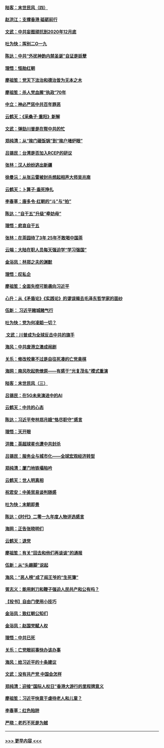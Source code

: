 #### [陆客：末世民风（四）](../pages/nsc993/n11749203.md?t=12272101) 
#### [赵洪江：支撑香港 砥砺前行](../pages/nsc993/n11748482.md?t=12272101) 
#### [文武：中共妄图顽抗到2020年12月底](../pages/nsc993/n11748446.md?t=12272101) 
#### [吐为快：挥别二O一九](../pages/nsc993/n11748411.md?t=12272101) 
#### [陈达：中共“外扰神韵内禁圣诞”自证是妖孽](../pages/nsc993/n11748226.md?t=12272101) 
#### [理悟：怪胎红朝](../pages/nsc993/n11748206.md?t=12272101) 
#### [廖祖笙：党天下法治和德治皆为无本之木](../pages/nsc993/n11748135.md?t=12272101) 
#### [廖祖笙：杀人党血腥“执政”70年](../pages/nsc993/n11745144.md?t=12272101) 
#### [中立：神必严惩中共百年罪恶](../pages/nsc993/n11744970.md?t=12272101) 
#### [云鹤天：《采桑子‧重阳》新解](../pages/nsc993/n11744948.md?t=12272101) 
#### [文武：弹劾川普是在帮中共的忙](../pages/nsc993/n11744758.md?t=12272101) 
#### [郑纯清：从“挨门砸饭锅”到“挨户堵炉眼”](../pages/nsc993/n11744745.md?t=12272101) 
#### [吕锡民：台湾是否加入RCEP的研议](../pages/nsc993/n11744701.md?t=12272101) 
#### [张林：汉人纷纷逃出新疆](../pages/nsc993/n11743530.md?t=12272101) 
#### [徐曼沅：从张云雷被封杀想起相声大师吴兆南](../pages/nsc993/n11741816.md?t=12272101) 
#### [云鹤天：卜算子‧垂死挣扎](../pages/nsc993/n11739956.md?t=12272101) 
#### [李春草：唐多令‧红朝的“斗”与“拍”](../pages/nsc993/n11739830.md?t=12272101) 
#### [陈达：“自干五”升级“牵妨母”](../pages/nsc993/n11739724.md?t=12272101) 
#### [理悟：悲哀自干五](../pages/nsc993/n11739547.md?t=12272101) 
#### [张林：在茶园待了3年 25年不敢喝中国茶](../pages/nsc993/n11739240.md?t=12272101) 
#### [云端：大陆在职人员每天强迫学“学习强国”](../pages/nsc993/n11738735.md?t=12272101) 
#### [金浴凤：林郑之夫的渊默](../pages/nsc993/n11737735.md?t=12272101) 
#### [理悟：叹私企](../pages/nsc993/n11737715.md?t=12272101) 
#### [廖祖笙：全面失控可能袭向习近平](../pages/nsc993/n11737704.md?t=12272101) 
#### [心升：从《矛盾论》《实践论》的谬误揭去毛泽东哲学家的面纱](../pages/nsc993/n11736962.md?t=12272101) 
#### [伍新： 习近平赌城赌气行](../pages/nsc993/n11736929.md?t=12272101) 
#### [吐为快：党为何凌蹈一切？](../pages/nsc993/n11736915.md?t=12272101) 
#### [ 文武：川普成为全球反击中共的旗手](../pages/nsc993/n11736882.md?t=12272101) 
#### [海风：中共废港立澳成闹剧](../pages/nsc993/n11735857.md?t=12272101) 
#### [关乐：修改校章不过是自往死凑的亡党臭棋](../pages/nsc993/n11735097.md?t=12272101) 
#### [海网：南风吹起势燎原——有感于“光复茂名”模式重演](../pages/nsc993/n11732308.md?t=12272101) 
#### [陆客：末世民风（三）](../pages/nsc993/n11732211.md?t=12272101) 
#### [吕锡民：在5G未来演进中的AI](../pages/nsc993/n11730010.md?t=12272101) 
#### [云鹤天：中共的心态](../pages/nsc993/n11729906.md?t=12272101) 
#### [陈达：习近平夸林郑月娥“恪尽职守”感言](../pages/nsc993/n11729881.md?t=12272101) 
#### [理悟：天开眼](../pages/nsc993/n11729699.md?t=12272101) 
#### [洪微：英超球星也遭中共封杀](../pages/nsc993/n11727243.md?t=12272101) 
#### [吕锡民：服务业与城市化——全球宏观经济转型](../pages/nsc993/n11725845.md?t=12272101) 
#### [郑纯清：厦门地铁塌陷吟](../pages/nsc993/n11725813.md?t=12272101) 
#### [云鹤天：世人明真相](../pages/nsc993/n11725621.md?t=12272101) 
#### [祝君安：中美贸易谈判随感](../pages/nsc993/n11725609.md?t=12272101) 
#### [吐为快：末朝即景](../pages/nsc993/n11723365.md?t=12272101) 
#### [陈达：《时代》二零一九年度人物评选感言](../pages/nsc993/n11723337.md?t=12272101) 
#### [海网：正告张晓明们](../pages/nsc993/n11723228.md?t=12272101) 
#### [云鹤天：退党](../pages/nsc993/n11723056.md?t=12272101) 
#### [廖祖笙：有关“回去和他们再谈谈”的通报](../pages/nsc993/n11722442.md?t=12272101) 
#### [伍新：从“头踢脚”说起](../pages/nsc993/n11722429.md?t=12272101) 
#### [海风：“恶人榜”成了阎王爷的“生死簿”](../pages/nsc993/n11722272.md?t=12272101) 
#### [胥志义：能用剌刀和鞭子强迫人民共产和公有吗？](../pages/nsc993/n11720569.md?t=12272101) 
#### [【投书】自由门使用小技巧](../pages/nsc993/n11720180.md?t=12272101) 
#### [金浴凤：致红朝公知们](../pages/nsc993/n11720563.md?t=12272101) 
#### [金浴凤：赵国党赋人权](../pages/nsc993/n11720533.md?t=12272101) 
#### [理悟：中共已死](../pages/nsc993/n11720233.md?t=12272101) 
#### [关乐：亡党眼前事快办该办事](../pages/nsc993/n11719160.md?t=12272101) 
#### [海风：给习近平的十条建议](../pages/nsc993/n11717616.md?t=12272101) 
#### [文武：没有共产党 中国会怎样](../pages/nsc993/n11717584.md?t=12272101) 
#### [郑纯清：迎接“国际人权日”香港大游行的里程牌意义](../pages/nsc993/n11717417.md?t=12272101) 
#### [廖祖笙：习近平快意于虐待老人和儿童？](../pages/nsc993/n11715313.md?t=12272101) 
#### [李春草：红色陷阱](../pages/nsc993/n11715029.md?t=12272101) 
#### [严晓：老朽不死是为贼](../pages/nsc993/n11712910.md?t=12272101) 

----
#### [ >>> 更早内容 <<< ](../indexes/nsc993-earlier.md)
